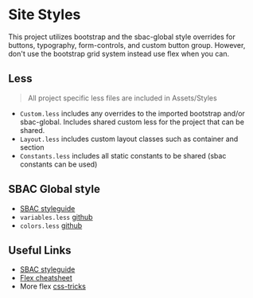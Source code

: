 # Site Styles

This project utilizes bootstrap and the sbac-global style overrides for buttons, typography, form-controls, and custom button group. However, don't use the bootstrap grid system instead use flex when you can. 

## Less
> All project specific less files are included in Assets/Styles

* `Custom.less` includes any overrides to the imported bootstrap and/or sbac-global. Includes shared custom less for the project that can be shared. 
* `Layout.less` includes custom layout classes such as container and section
* `Constants.less` includes all static constants to be shared (sbac constants can be used)

## SBAC Global style

* [SBAC styleguide](http://smarterapp.github.io/SBAC-Global-UI-Kit/index.html)
* `variables.less` [github](https://github.com/SmarterApp/SBAC-Global-UI-Kit/blob/develop/src/less/variables.less) 
* `colors.less` [github](https://github.com/SmarterApp/SBAC-Global-UI-Kit/blob/develop/src/less/colors.less)

## Useful Links

* [SBAC styleguide](http://smarterapp.github.io/SBAC-Global-UI-Kit/index.html)
* [Flex cheatsheet](https://www.google.com/url?sa=t&source=web&rct=j&url=http://jonibologna.com/content/images/flexboxsheet.pdf&ved=2ahUKEwjBmc_ypJLZAhVP3mMKHfRpCIoQFjADegQICBAB&usg=AOvVaw1o_nBxiwBeB1sgSG1bOrs_)
* More flex [css-tricks](https://css-tricks.com/snippets/css/a-guide-to-flexbox/)
